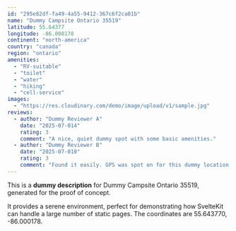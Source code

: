 ```yaml
---
id: "295e82df-fa49-4a55-9412-367c6f2ca01b"
name: "Dummy Campsite Ontario 35519"
latitude: 55.64377
longitude: -86.000178
continent: "north-america"
country: "canada"
region: "ontario"
amenities:
  - "RV-suitable"
  - "toilet"
  - "water"
  - "hiking"
  - "cell-service"
images:
  - "https://res.cloudinary.com/demo/image/upload/v1/sample.jpg"
reviews:
  - author: "Dummy Reviewer A"
    date: "2025-07-014"
    rating: 3
    comment: "A nice, quiet dummy spot with some basic amenities."
  - author: "Dummy Reviewer B"
    date: "2025-07-010"
    rating: 3
    comment: "Found it easily. GPS was spot on for this dummy location."
---
```


This is a **dummy description** for Dummy Campsite Ontario 35519, generated for the proof of concept.

It provides a serene environment, perfect for demonstrating how SvelteKit can handle a large number of static pages. The coordinates are 55.643770, -86.000178.
